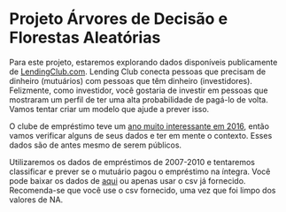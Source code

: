 # Projeto Árvores de Decisão e Florestas Aleatórias

Para este projeto, estaremos explorando dados disponíveis publicamente de [LendingClub.com](www.lendingclub.com). 
Lending Club conecta pessoas que precisam de dinheiro (mutuários) com pessoas que têm dinheiro (investidores). 
Felizmente, como investidor, você gostaria de investir em pessoas que mostraram um perfil de ter uma alta probabilidade de pagá-lo de volta. 
Vamos tentar criar um modelo que ajude a prever isso.

O clube de empréstimo teve um [ano muito interessante em 2016](https://en.wikipedia.org/wiki/Lending_Club#2016), então vamos verificar 
alguns de seus dados e ter em mente o contexto. Esses dados são de antes mesmo de serem públicos.

Utilizaremos os dados de empréstimos de 2007-2010 e tentaremos classificar e prever se o mutuário pagou o empréstimo na íntegra. 
Você pode baixar os dados de [aqui](https://www.lendingclub.com/info/download-data.action) ou apenas usar o csv já fornecido. 
Recomenda-se que você use o csv fornecido, uma vez que foi limpo dos valores de NA.
